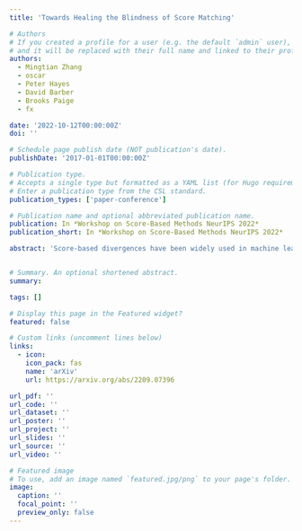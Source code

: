 ```yaml
---
title: 'Towards Healing the Blindness of Score Matching'

# Authors
# If you created a profile for a user (e.g. the default `admin` user), write the username (folder name) here
# and it will be replaced with their full name and linked to their profile.
authors:
  - Mingtian Zhang
  - oscar 
  - Peter Hayes
  - David Barber
  - Brooks Paige
  - fx

date: '2022-10-12T00:00:00Z'
doi: ''

# Schedule page publish date (NOT publication's date).
publishDate: '2017-01-01T00:00:00Z'

# Publication type.
# Accepts a single type but formatted as a YAML list (for Hugo requirements).
# Enter a publication type from the CSL standard.
publication_types: ['paper-conference']

# Publication name and optional abbreviated publication name.
publication: In *Workshop on Score-Based Methods NeurIPS 2022*
publication_short: In *Workshop on Score-Based Methods NeurIPS 2022*

abstract: 'Score-based divergences have been widely used in machine learning and statistics applications. Despite their empirical success, a blindness problem has been observed when using these for multi-modal distributions. In this work, we discuss the blindness problem and propose a new family of divergences that can mitigate the blindness problem. We illustrate our proposed divergence in the context of density estimation and report improved performance compared to traditional approaches. '


# Summary. An optional shortened abstract.
summary: 

tags: []

# Display this page in the Featured widget?
featured: false

# Custom links (uncomment lines below)
links:
  - icon:
    icon_pack: fas
    name: 'arXiv'
    url: https://arxiv.org/abs/2209.07396

url_pdf: ''
url_code: ''
url_dataset: ''
url_poster: ''
url_project: ''
url_slides: ''
url_source: ''
url_video: ''

# Featured image
# To use, add an image named `featured.jpg/png` to your page's folder.
image:
  caption: ''
  focal_point: ''
  preview_only: false
---
```

